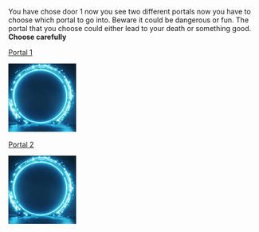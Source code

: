 You have chose door 1 now you see two different portals now you have to choose which portal to go into. Beware it could be dangerous or fun. The portal that you choose could either lead to your death or something good. **Choose carefully**

[Portal 1](portal-1.md)

![portal](../portal.png)

[Portal 2](portal-2.md)

![portal](../portal.png)
